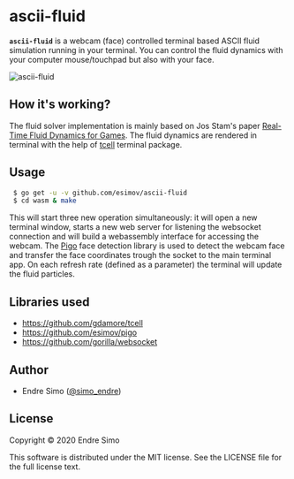 # ascii-fluid

**`ascii-fluid`** is a webcam (face) controlled terminal based ASCII fluid simulation running in your terminal. You can control the fluid dynamics with your computer mouse/touchpad but also with your face. 

![ascii-fluid](https://user-images.githubusercontent.com/883386/73605776-2b83bf00-45ab-11ea-93d1-ad6b2a6010e7.gif)

## How it's working?

The fluid solver implementation is mainly based on Jos Stam's paper [Real-Time Fluid Dynamics for Games](http://www.dgp.toronto.edu/people/stam/reality/Research/pdf/GDC03.pdf). The fluid dynamics are rendered in terminal with the help of [tcell](https://github.com/gdamore/tcell) terminal package.

## Usage

```bash
 $ go get -u -v github.com/esimov/ascii-fluid
 $ cd wasm & make
```

This will start three new operation simultaneously: it will open a new terminal window, starts a new web server for listening the websocket connection and will build a webassembly interface for accessing the webcam. The [Pigo](https://github.com/esimov/pigo) face detection library is used to detect the webcam face and transfer the face coordinates trough the socket to the main terminal app. On each refresh rate (defined as a parameter) the terminal will update the fluid particles.

## Libraries used

- https://github.com/gdamore/tcell
- https://github.com/esimov/pigo
- https://github.com/gorilla/websocket

## Author

* Endre Simo ([@simo_endre](https://twitter.com/simo_endre))

## License

Copyright © 2020 Endre Simo

This software is distributed under the MIT license. See the LICENSE file for the full license text.
